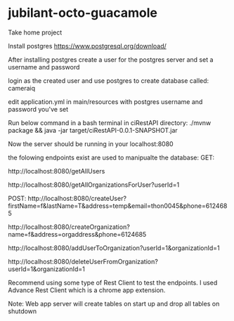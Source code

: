 # jubilant-octo-guacamole
Take home project

Install postgres https://www.postgresql.org/download/

After installing postgres create a user for the postgres server and set a username and password

login as the created user and use postgres to create database called: cameraiq

edit application.yml in main/resources with postgres username and password you've set

Run below command in a bash terminal in ciRestAPI directory:
./mvnw package && java -jar target/ciRestAPI-0.0.1-SNAPSHOT.jar

Now the server should be running in your localhost:8080

the folowing endpoints exist are used to manipualte the database:
GET:

http://localhost:8080/getAllUsers

http://localhost:8080/getAllOrganizationsForUser?userId=1

POST:
http://localhost:8080/createUser?firstName=f&lastName=T&address=temp&email=thon0045&phone=6124685

http://localhost:8080/createOrganization?name=f&address=orgaddress&phone=6124685

http://localhost:8080/addUserToOrganization?userId=1&organizationId=1

http://localhost:8080/deleteUserFromOrganization?userId=1&organizationId=1

Recommend using some type of Rest Client to test the endpoints.
I used Advance Rest Client which is a chrome app extension. 


Note: Web app server will create tables on start up and drop all tables on shutdown